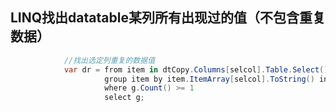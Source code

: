 ## LINQ找出datatable某列所有出现过的值（不包含重复数据）

```csharp
            //找出选定列重复的数据值
            var dr = from item in dtCopy.Columns[selcol].Table.Select()
                     group item by item.ItemArray[selcol].ToString() into g
                     where g.Count() >= 1
                     select g;

```

